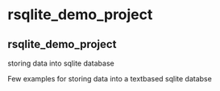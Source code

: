 # rsqlite_demo_project

## rsqlite_demo_project
storing data into sqlite database

Few examples for storing data into a textbased sqlite databse

